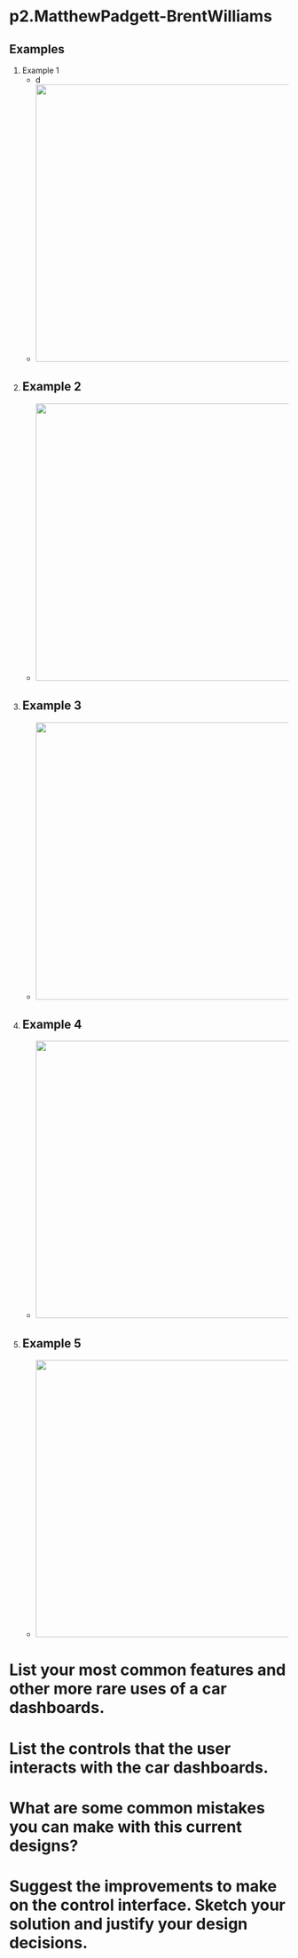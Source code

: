 # p2.MatthewPadgett-BrentWilliams

## Examples
1. Example 1
    - d
    - <img src="https://user-images.githubusercontent.com/22249710/112767747-143d3780-8fde-11eb-8df4-d1b65b108552.png" width="500"/>
2. Example 2
    - 
    - <img src="https://user-images.githubusercontent.com/22249710/112767748-14d5ce00-8fde-11eb-80ef-0f60e2110db7.png" width="500"/>
3. Example 3
    - 
    - <img src="https://user-images.githubusercontent.com/22249710/112767750-14d5ce00-8fde-11eb-87f2-a85c3f35bf38.png" width="500"/>
4. Example 4
    - 
    - <img src="https://user-images.githubusercontent.com/22249710/112767751-156e6480-8fde-11eb-8459-af6213bece4a.png" width="500"/>
5. Example 5
    - 
    - <img src="https://user-images.githubusercontent.com/22249710/112767752-156e6480-8fde-11eb-90c4-79a8a45f2c3c.png" width="500"/>



# List your most common features and other more rare uses of a car dashboards.

# List the controls that the user interacts with the car dashboards.

# What are some common mistakes you can make with this current designs?

# Suggest the improvements to make on the control interface. Sketch your solution and justify your design decisions.
